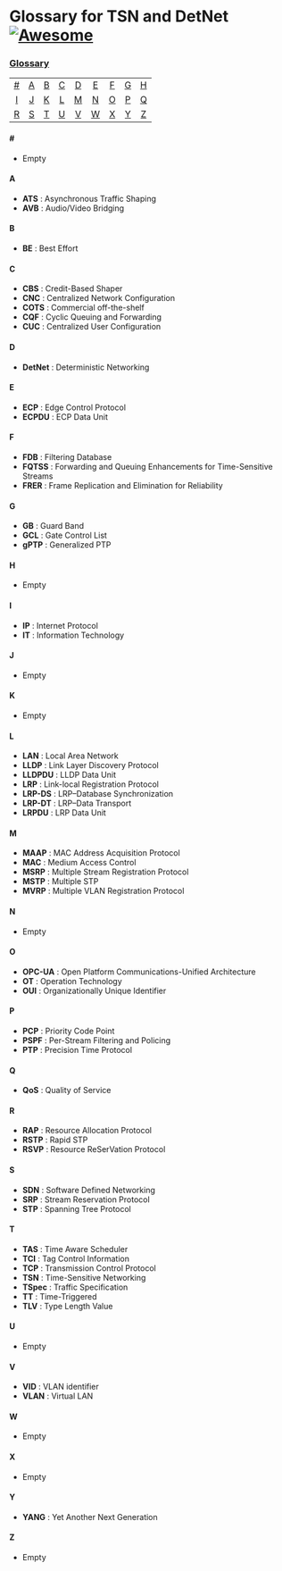 # Glossary for TSN and DetNet [![Awesome](https://cdn.rawgit.com/sindresorhus/awesome/d7305f38d29fed78fa85652e3a63e154dd8e8829/media/badge.svg)](https://github.com/sindresorhus/awesome)
### [Glossary](#glossary)
|     |     |     |     |     |     |     |     |     |
|:-:  |:-:  |:-:  |:-:  |:-:  |:-:  |:-:  |:-:  |:-:  |
| [#](#) 	| [A](#a) 	| [B](#b) 	| [C](#c) | [D](#d) 	| [E](#e) 	| [F](#f) 	| [G](#g) | [H](#h) 	
| [I](#i) 	| [J](#j) 	| [K](#k) 	| [L](#l) 	| [M](#m) 	| [N](#n) | [O](#o) | [P](#p) | [Q](#q)
| [R](#r) 	| [S](#s) 		| [T](#t) 	| [U](#u) 	| [V](#v) | [W](#w) | [X](#x) | [Y](#y) | [Z](#z)|

#### \#
* Empty

#### A
* **ATS** : Asynchronous Traffic Shaping
* **AVB** : Audio/Video Bridging

#### B
* **BE** : Best Effort

#### C
* **CBS** : Credit-Based Shaper
* **CNC** : Centralized Network Configuration
* **COTS** : Commercial off-the-shelf
* **CQF** : Cyclic Queuing and Forwarding
* **CUC** : Centralized User Configuration

#### D
* **DetNet** : Deterministic Networking

#### E
* **ECP** : Edge Control Protocol
* **ECPDU** : ECP Data Unit

#### F
* **FDB** : Filtering Database
* **FQTSS** : Forwarding and Queuing Enhancements for Time-Sensitive Streams
* **FRER** : Frame Replication and Elimination for Reliability

#### G
* **GB** : Guard Band
* **GCL** : Gate Control List
* **gPTP** : Generalized PTP

#### H
* Empty

#### I
* **IP** : Internet Protocol
* **IT** : Information Technology

#### J
* Empty

#### K
* Empty

#### L
* **LAN** : Local Area Network
* **LLDP** : Link Layer Discovery Protocol
* **LLDPDU** : LLDP Data Unit
* **LRP** : Link-local Registration Protocol
* **LRP-DS** : LRP–Database Synchronization
* **LRP-DT** : LRP–Data Transport
* **LRPDU** : LRP Data Unit

#### M
* **MAAP** : MAC Address Acquisition Protocol
* **MAC** : Medium Access Control
* **MSRP** : Multiple Stream Registration Protocol
* **MSTP** : Multiple STP
* **MVRP** : Multiple VLAN Registration Protocol

#### N
* Empty

#### O
* **OPC-UA** : Open Platform Communications-Unified Architecture
* **OT** : Operation Technology
* **OUI** : Organizationally Unique Identifier

#### P
* **PCP** : Priority Code Point
* **PSPF** : Per-Stream Filtering and Policing
* **PTP** : Precision Time Protocol

#### Q
* **QoS** : Quality of Service
  
#### R
* **RAP** : Resource Allocation Protocol
* **RSTP** : Rapid STP
* **RSVP** : Resource ReSerVation Protocol

#### S 
* **SDN** : Software Defined Networking
* **SRP** : Stream Reservation Protocol
* **STP** : Spanning Tree Protocol

#### T
* **TAS** : Time Aware Scheduler
* **TCI** : Tag Control Information
* **TCP** : Transmission Control Protocol
* **TSN** : Time-Sensitive Networking
* **TSpec** : Traffic Specification
* **TT** : Time-Triggered
* **TLV** : Type Length Value

#### U
* Empty

#### V
* **VID** : VLAN identifier
* **VLAN** : Virtual LAN

#### W
* Empty

#### X
* Empty
  
#### Y
* **YANG** : Yet Another Next Generation

#### Z
* Empty
